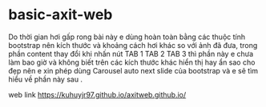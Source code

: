 # basic-axit-web

Do thời gian hơi gấp rong bài này e dùng hoàn toàn bằng các thuộc tính bootstrap nên kích thước và khoảng cách hơi khác so với ảnh đã đưa, trong phần content thay đổi khi nhấn nút TAB 1 TAB 2 TAB 3 thì phần này e chưa làm bao giờ và không biết trên các kích thước khác hiển thị hay ẩn sao cho đẹp nên e xin phép dùng Carousel auto next slide của bootstrap và e sẽ tìm hiểu về phần này sau . 
 
web link https://kuhuyjr97.github.io/axitweb.github.io/ 
